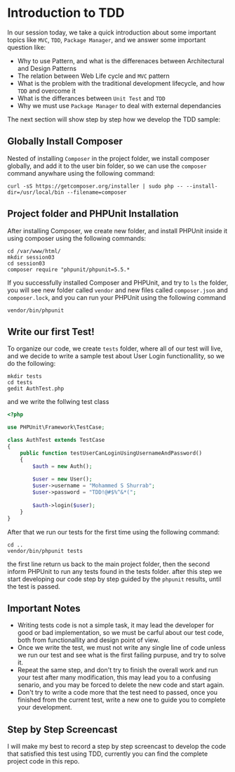 # Introduction to TDD

In our session today, we take a quick introduction about some important topics like `MVC`, `TDD`, `Package Manager`, and we answer some important question like:

* Why to use Pattern, and what is the differenaces between Architectural and Design Patterns
* The relation between Web Life cycle and `MVC` pattern
* What is the problem with the traditional development lifecycle, and how `TDD` and overcome it
* What is the differances between `Unit Test` and `TDD`
* Why we must use `Package Manager` to deal with external dependancies

The next section will show step by step how we develop the TDD sample:

## Globally Install Composer

Nested of installing `Composer` in the project folder, we install composer globally, and add it to the user bin folder, so we can use the `composer` command anywhare using the following command:

```
curl -sS https://getcomposer.org/installer | sudo php -- --install-dir=/usr/local/bin --filename=composer
```

## Project folder and PHPUnit Installation

After installing Composer, we create new folder, and install PHPUnit inside it using composer using the following commands:

```
cd /var/www/html/
mkdir session03
cd session03
composer require "phpunit/phpunit=5.5.*
```

If you successfully installed Composer and PHPUnit, and try to `ls` the folder, you will see new folder called `vendor` and new files called `composer.json` and `composer.lock`, and you can run your PHPUnit using the following command

```
vendor/bin/phpunit
```

## Write our first Test!

To organize our code, we create `tests` folder, where all of our test will live, and we decide to write a sample test about User Login functionallity, so we do the following:

```
mkdir tests
cd tests
gedit AuthTest.php
```

and we write the follwing test class

```php
<?php

use PHPUnit\Framework\TestCase;

class AuthTest extends TestCase
{
    public function testUserCanLoginUsingUsernameAndPassword()
    {
        $auth = new Auth();
        
        $user = new User();
        $user->username = "Mohammed S Shurrab";
        $user->password = "TDD!@#$%^&*(";
        
        $auth->login($user);
    }
}
```

After that we run our tests for the first time using the following command:

```
cd ..
vendor/bin/phpunit tests
```

the first line return us back to the main project folder, then the second inform PHPUnit to run any tests found in the tests folder. after this step we start developing our code step by step guided by the `phpunit` results, until the test is passed.

## Important Notes

* Writing tests code is not a simple task, it may lead the developer for good or bad implementation, so we must be carful about our test code, both from functionallity and design point of view.
* Once we write the test, we must not write any single line of code unless we run our test and see what is the first failing purpuse, and try to solve it.
* Repeat the same step, and don't try to finish the overall work and run your test after many modification, this may lead you to a confusing senario, and you may be forced to delete the new code and start again.
* Don't try to write a code more that the test need to passed, once you finished from the current test, write a new one to guide you to complete your development.

## Step by Step Screencast

I will make my best to record a step by step screencast to develop the code that satisfied this test using TDD, currently you can find the complete project code in this repo.
